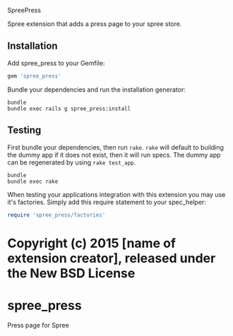 SpreePress

Spree extension that adds a press page to your spree store.

Installation
------------

Add spree_press to your Gemfile:

```ruby
gem 'spree_press'
```

Bundle your dependencies and run the installation generator:

```shell
bundle
bundle exec rails g spree_press:install
```

Testing
-------

First bundle your dependencies, then run `rake`. `rake` will default to building the dummy app if it does not exist, then it will run specs. The dummy app can be regenerated by using `rake test_app`.

```shell
bundle
bundle exec rake
```

When testing your applications integration with this extension you may use it's factories.
Simply add this require statement to your spec_helper:

```ruby
require 'spree_press/factories'
```

Copyright (c) 2015 [name of extension creator], released under the New BSD License
=======
# spree_press
Press page for Spree
